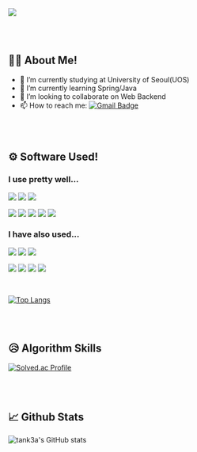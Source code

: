 <img src="https://capsule-render.vercel.app/api?type=cylinder&color=0:f7d794,100:f5cd79&text=Hi,%20there%20👋&fontAlign=50&fontAlignY=55&animation=fadeIn">

</br></br>

## 🧑‍💻 About Me!

- 🏫 I’m currently studying at University of Seoul(UOS) 
- 🌱 I’m currently learning Spring/Java
- 👯 I’m looking to collaborate on Web Backend
- 📫 How to reach me: [![Gmail Badge](https://img.shields.io/badge/tank3a-d14836?style=flat-square&logo=Gmail&logoColor=white&link=mailto:tank3a@gmail.com)](mailto:tank3a@gmail.com)

</br></br>

## ⚙️ Software Used!

### I use pretty well...
<img src="https://img.shields.io/badge/Spring-6DB33F?style=for-the-badge&logo=Spring&logoColor=white"> <img src="https://img.shields.io/badge/Spring%20Boot-6DB33F?style=for-the-badge&logo=Spring%20Boot&logoColor=white"> <img src="https://img.shields.io/badge/Spring%20Security-6DB33F?style=for-the-badge&logo=Spring%20Security&logoColor=white"></br>

<img src="https://img.shields.io/badge/MySQL-4479A1?style=for-the-badge&logo=MySQL&logoColor=white"> <img src="https://img.shields.io/badge/Oracle%20DB-F80000?style=for-the-badge&logo=Oracle&logoColor=white"> <img src="https://img.shields.io/badge/Redis%20DB-DC382D?style=for-the-badge&logo=Redis&logoColor=white"> <img src="https://img.shields.io/badge/Docker-2496ED?style=for-the-badge&logo=Docker&logoColor=white"> <img src="https://img.shields.io/badge/ngrok-1F1E37?style=for-the-badge&logo=ngrok&logoColor=white"> </br>

### I have also used...
<img src="https://img.shields.io/badge/Node.js-339933?style=for-the-badge&logo=Node.js&logoColor=white"> <img src="https://img.shields.io/badge/React-61DAFB?style=for-the-badge&logo=React&logoColor=white"> <img src="https://img.shields.io/badge/Javascript-F7DF1E?style=for-the-badge&logo=Javascript&logoColor=black"></br>

<img src="https://img.shields.io/badge/heroku-430098?style=for-the-badge&logo=heroku&logoColor=white">  <img src="https://img.shields.io/badge/mongoDB-47A248?style=for-the-badge&logo=mongoDB&logoColor=white"> <img src="https://img.shields.io/badge/Amazon%20S3-FF9900?style=for-the-badge&logo=AmazonS3&logoColor=white"> <img src="https://img.shields.io/badge/Amazon%20EC2-FF9900?style=for-the-badge&logo=AmazonEC2&logoColor=white"> 

</br>

[![Top Langs](https://github-readme-stats.vercel.app/api/top-langs/?username=tank3a&hide=css,html)](https://github.com/tank3a/github-readme-stats)


</br></br>

## 😥 Algorithm Skills
[![Solved.ac Profile](http://mazassumnida.wtf/api/generate_badge?boj=tank3a)](https://solved.ac/tank3a)<br/>

</br></br>

## 📈 Github Stats

![tank3a's GitHub stats](https://github-readme-stats.vercel.app/api?username=tank3a&show_icons=true&theme=vue)
